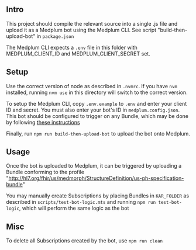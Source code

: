 ## Intro
This project should compile the relevant source into a single .js file and upload it as a Medplum bot using the Medplum CLI. See script "build-then-upload-bot" in `package.json`

The Medplum CLI expects a `.env` file in this folder with MEDPLUM_CLIENT_ID and MEDPLUM_CLIENT_SECRET set.

## Setup
Use the correct version of node as described in `.nvmrc`. If you have `nvm` installed, running `nvm use` in this directory will switch to the correct version.

To setup the Medplum CLI, copy `.env.example` to `.env` and enter your client ID and secret. You must also enter your bot's ID in `medplum.config.json`. This bot should be configured to trigger on any Bundle, which may be done by following [these instructions](https://www.medplum.com/docs/bots/bot-basics#executing-automatically-using-a-subscription)

Finally, run `npm run build-then-upload-bot` to upload the bot onto Medplum.

## Usage
Once the bot is uploaded to Medplum, it can be triggered by uploading a Bundle conforming to the profile "http://hl7.org/fhir/us/medmorph/StructureDefinition/us-ph-specification-bundle"

You may manually create Subscriptions by placing Bundles in `KAR_FOLDER` as described in `scripts/test-bot-logic.mts` and running `npm run test-bot-logic`, which will perform the same logic as the bot

## Misc
To delete all Subscriptions created by the bot, use `npm run clean`
